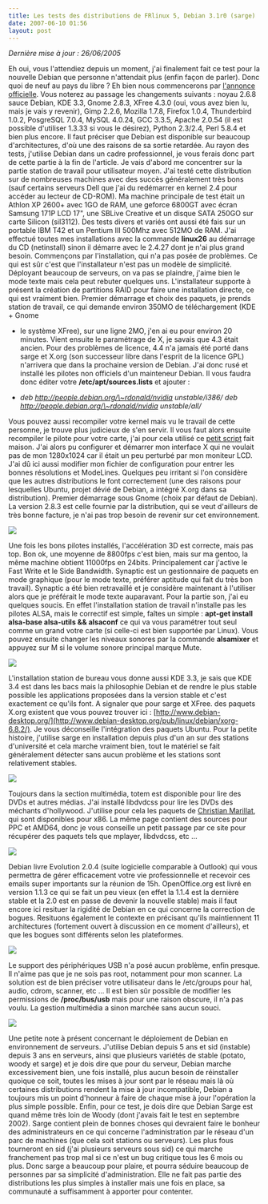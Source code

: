 ```yaml
---
title: Les tests des distributions de FRlinux 5, Debian 3.1r0 (sarge)
date: 2007-06-10 01:56
layout: post
---
```


*Dernière mise à jour : 26/06/2005*

Eh oui, vous l'attendiez depuis un moment, j'ai finalement fait ce test
pour la nouvelle Debian que personne n'attendait plus (enfin façon de
parler). Donc quoi de neuf au pays du libre ? Eh bien nous commencerons
par [l'annonce
officielle](http://www.fr.debian.org/News/2005/20050606.fr.html). Vous
noterez au passage les changements suivants : noyau 2.6.8 sauce Debian,
KDE 3.3, Gnome 2.8.3, XFree 4.3.0 (oui, vous avez bien lu, mais je vais
y revenir), Gimp 2.2.6, Mozilla 1.7.8, Firefox 1.0.4, Thunderbird 1.0.2,
PosgreSQL 7.0.4, MySQL 4.0.24, GCC 3.3.5, Apache 2.0.54 (il est possible
d'utiliser 1.3.33 si vous le désirez), Python 2.3/2.4, Perl 5.8.4 et
bien plus encore. Il faut préciser que Debian est disponible sur
beaucoup d'architectures, d'où une des raisons de sa sortie retardée. Au
rayon des tests, j'utilise Debian dans un cadre professionnel, je vous
ferais donc part de cette partie à la fin de l'article. Je vais d'abord
me concentrer sur la partie station de travail pour utilisateur moyen.
J'ai testé cette distribution sur de nombreuses machines avec des succès
généralement très bons (sauf certains serveurs Dell que j'ai du
redémarrer en kernel 2.4 pour accéder au lecteur de CD-ROM). Ma machine
principale de test était un Athlon XP 2600+ avec 1GO de RAM, une geforce
6800GT avec écran Samsung 171P LCD 17", une SBLive Creative et un disque
SATA 250GO sur carte Silicon (sil3112). Des tests divers et variés ont
aussi été fais sur un portable IBM T42 et un Pentium III 500Mhz avec
512MO de RAM. J'ai effectué toutes mes installations avec la
commande **linux26** au démarrage du CD (netinstall) sinon il démarre
avec le 2.4.27 dont je n'ai plus grand besoin. Commençons par
l'installation, qui n'a pas posée de problèmes. Ce qui est sûr c'est que
l'installateur n'est pas un modèle de simplicité. Déployant beaucoup de
serveurs, on va pas se plaindre, j'aime bien le mode texte mais cela
peut rebuter quelques uns. L'installateur supporte à présent la création
de partitions RAID pour faire une installation directe, ce qui est
vraiment bien. Premier démarrage et choix des paquets, je prends station
de travail, ce qui demande environ 350MO de téléchargement (KDE + Gnome
+ le système XFree), sur une ligne 2MO, j'en ai eu pour environ 20
minutes. Vient ensuite le paramétrage de X, je savais que 4.3 était
ancien. Pour des problèmes de licence, 4.4 n'a jamais été porté dans
sarge et X.org (son successeur libre dans l'esprit de la licence GPL)
n'arrivera que dans la prochaine version de Debian. J'ai donc rusé et
installé les pilotes non officiels d'un mainteneur Debian. Il vous
faudra donc éditer votre **/etc/apt/sources.lists** et ajouter :

-   *deb http://people.debian.org/\~rdonald/nvidia unstable/i386/ deb
    http://people.debian.org/\~rdonald/nvidia unstable/all/*

Vous pouvez aussi recompiler votre kernel mais vu le travail de cette
personne, je trouve plus judicieux de s'en servir. Il vous faut alors
ensuite recompiler le pilote pour votre carte, j'ai pour cela utilisé
ce [petit script](http://frlinux.net/files/debian_mk_nvidia.txt) fait
maison. J'ai alors pu configurer et démarrer mon interface X qui ne
voulait pas de mon 1280x1024 car il était un peu perturbé par mon
moniteur LCD. J'ai dû ici aussi modifier mon fichier de configuration
pour entrer les bonnes résolutions et ModeLines. Quelques peu irritant
si l'on considère que les autres distributions le font correctement (une
des raisons pour lesquelles Ubuntu, projet dévié de Debian, a intégré
X.org dans sa distribution). Premier démarrage sous Gnome (choix par
défaut de Debian). La version 2.8.3 est celle fournie par la
distribution, qui se veut d'ailleurs de très bonne facture, je n'ai pas
trop besoin de revenir sur cet environnement.

[![](http://frlinux.net/pictures/linux/debian31_01s.png)](http://frlinux.net/pictures/linux/debian31_01.png)

Une fois les bons pilotes installés, l'accélération 3D est correcte,
mais pas top. Bon ok, une moyenne de 8800fps c'est bien, mais sur ma
gentoo, la même machine obtient 11000fps en 24bits. Principalement car
j'active le Fast Write et le Side Bandwidth. Synaptic est un
gestionnaire de paquets en mode graphique (pour le mode texte, préférer
aptitude qui fait du très bon travail). Synaptic a été bien retravaillé
et je considère maintenant à l'utiliser alors que je préférait le mode
texte auparavant. Pour la partie son, j'ai eu quelques soucis. En effet
l'installation station de travail n'installe pas les pilotes ALSA, mais
le correctif est simple, faîtes un simple : **apt-get install alsa-base
alsa-utils && alsaconf** ce qui va vous paramétrer tout seul comme un
grand votre carte (si celle-ci est bien supportée par Linux). Vous
pouvez ensuite changer les niveaux sonores par la
commande **alsamixer** et appuyez sur M si le volume sonore principal
marque Mute.

[![](http://frlinux.net/pictures/linux/debian31_02s.png)](http://frlinux.net/pictures/linux/debian31_02.png)

L'installation station de bureau vous donne aussi KDE 3.3, je sais que
KDE 3.4 est dans les bacs mais la philosophie Debian et de rendre le
plus stable possible les applications proposées dans la version stable
et c'est exactement ce qu'ils font. A signaler que pour sarge et XFree.
des paquets X.org existent que vous pouvez trouver ici
: [http://www.debian-desktop.org/](http://www.debian-desktop.org/pub/linux/debian/xorg-6.8.2/).
Je vous déconseille l'intégration des paquets Ubuntu. Pour la petite
histoire, j'utilise sarge en installation depuis plus d'un an sur des
stations d'université et cela marche vraiment bien, tout le matériel se
fait généralement détecter sans aucun problème et les stations sont
relativement stables.

[![](http://frlinux.net/pictures/linux/debian31_03s.png)](http://frlinux.net/pictures/linux/debian31_03.png)

Toujours dans la section multimédia, totem est disponible pour lire des
DVDs et autres médias. J'ai installé libdvdcss pour lire les DVDs des
méchants d'hollywood. J'utilise pour cela les paquets de [Christian
Marillat](http://sft.if.usp.br/debian-marillat/), qui sont disponibles
pour x86. La même page contient des sources pour PPC et AMD64, donc je
vous conseille un petit passage par ce site pour récupérer des paquets
tels que mplayer, libdvdcss, etc ...

[![](http://frlinux.net/pictures/linux/debian31_04s.png)](http://frlinux.net/pictures/linux/debian31_04.png)

Debian livre Evolution 2.0.4 (suite logicielle comparable à Outlook) qui
vous permettra de gérer efficacement votre vie professionnelle et
recevoir ces emails super importants sur la réunion de 15h.
OpenOffice.org est livré en version 1.1.3 ce qui se fait un peu vieux
(en effet la 1.1.4 est la dernière stable et la 2.0 est en passe de
devenir la nouvelle stable) mais il faut encore ici resituer la rigidité
de Debian en ce qui concerne la correction de bogues. Resituons
également le contexte en précisant qu'ils maintiennent 11 architectures
(fortement ouvert à discussion en ce moment d'ailleurs), et que les
bogues sont différents selon les plateformes.

[![](http://frlinux.net/pictures/linux/debian31_05s.png)](http://frlinux.net/pictures/linux/debian31_05.png)

Le support des périphériques USB n'a posé aucun problème, enfin presque.
Il n'aime pas que je ne sois pas root, notamment pour mon scanner. La
solution est de bien préciser votre utilisateur dans le /etc/groups pour
hal, audio, cdrom, scanner, etc ... Il est bien sûr possible de modifier
les permissions de **/proc/bus/usb** mais pour une raison obscure, il
n'a pas voulu. La gestion multimédia a sinon marchée sans aucun souci.

[![](http://frlinux.net/pictures/linux/debian31_06s.png)](http://frlinux.net/pictures/linux/debian31_06.png)

Une petite note à présent concernant le déploiement de Debian en
environnement de serveurs. J'utilise Debian depuis 5 ans et sid
(instable) depuis 3 ans en serveurs, ainsi que plusieurs variétés de
stable (potato, woody et sarge) et je dois dire que pour du serveur,
Debian marche excessivement bien, une fois installé, plus aucun besoin
de réinstaller quoique ce soit, toutes les mises à jour sont par le
réseau mais là où certaines distributions rendent la mise à jour
incompatible, Debian a toujours mis un point d'honneur à faire de chaque
mise à jour l'opération la plus simple possible. Enfin, pour ce test, je
dois dire que Debian Sarge est quand même très loin de Woody (dont
j'avais fait le test en septembre 2002). Sarge contient plein de bonnes
choses qui devraient faire le bonheur des administrateurs en ce qui
concerne l'administration par le réseau d'un parc de machines (que cela
soit stations ou serveurs). Les plus fous tourneront en sid (j'ai
plusieurs serveurs sous sid) ce qui marche franchement pas trop mal si
ce n'est un bug critique tous les 6 mois ou plus. Donc sarge a beaucoup
pour plaire, et pourra séduire beaucoup de personnes par sa simplicité
d'administration. Elle ne fait pas partie des distributions les plus
simples à installer mais une fois en place, sa communauté a suffisamment
à apporter pour contenter.
